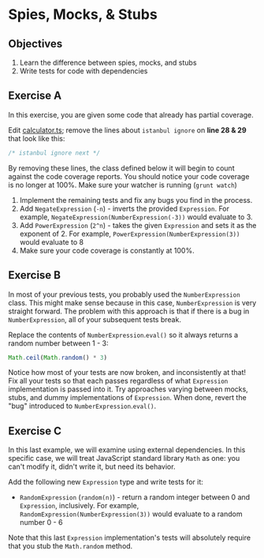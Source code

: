 # Spies, Mocks, & Stubs

## Objectives

1. Learn the difference between spies, mocks, and stubs
2. Write tests for code with dependencies

## Exercise A

In this exercise, you are given some code that already has partial coverage.

Edit [calculator.ts](./calculator.ts); remove the lines about `istanbul ignore` on **line 28 & 29** that look like this:

```javascript
/* istanbul ignore next */
```

By removing these lines, the class defined below it will begin to count against the code coverage reports. You should notice
your code coverage is no longer at 100%. Make sure your watcher is running (`grunt watch`)

1. Implement the remaining tests and fix any bugs you find in the process.
2. Add `NegateExpression` (`-n`) - inverts the provided `Expression`. For example, `NegateExpression(NumberExpression(-3))` 
would evaluate to 3.
3. Add `PowerExpression` (`2^n`) - takes the given `Expression` and sets it as the exponent of 2. For example, 
`PowerExpression(NumberExpression(3))` would evaluate to 8
4. Make sure your code coverage is constantly at 100%.

## Exercise B

In most of your previous tests, you probably used the `NumberExpression` class. This might make
sense because in this case, `NumberExpression` is very straight forward. The problem with this approach
is that if there is a bug in `NumberExpression`, all of your subsequent tests break.

Replace the contents of `NumberExpression`.`eval()` so it always returns a random number between 1 - 3:

```javascript
Math.ceil(Math.random() * 3)
```

Notice how most of your tests are now broken, and inconsistently at that! Fix all your tests so that each
passes regardless of what `Expression` implementation is passed into it. Try approaches varying
between mocks, stubs, and dummy implementations of `Expression`. When done, revert the "bug" introduced to 
`NumberExpression`.`eval()`.

## Exercise C

In this last example, we will examine using external dependencies. In this specific case, we will treat
JavaScript standard library `Math` as one: you can't modify it, didn't write it, but need its behavior.

Add the following new `Expression` type and write tests for it:

* `RandomExpression` (`random(n)`) - return a random integer between 0 and `Expression`, inclusively. For example, 
`RandomExpression(NumberExpression(3))` would evaluate to a random number 0 - 6

Note that this last `Expression` implementation's tests will absolutely require that you stub the `Math.random` method.